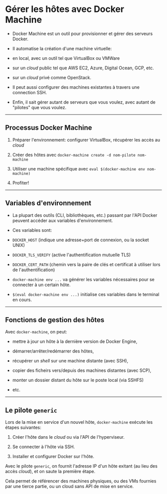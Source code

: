 # Gérer les hôtes avec Docker Machine

- Docker Machine est un outil pour provisionner et gérer des serveurs Docker.

- Il automatise la création d'une machine virtuelle:

 - en local, avec un outil tel que VirtualBox ou VMWare

 - sur un _cloud_ public tel que AWS EC2, Azure, Digital Ocean, GCP, etc.

 - sur un _cloud_ privé comme OpenStack.

- Il peut aussi configurer des machines existantes à travers une connection SSH.

- Enfin, il sait gérer autant de serveurs que vous voulez, avec autant de "pilotes" que vous voulez.

---

## Processus Docker Machine

1) Préparer l'environnement: configurer VirtualBox, récupérer les accès au _cloud_

2) Créer des hôtes avec `docker-machine create -d nom-pilote nom-machine`

3) Utiliser une machine spécifique avec `eval $(docker-machine env nom-machine)`

4) Profiter!

---

## Variables d'environnement

- La plupart des outils (CLI, bibliothèques, etc.) passant par l'API Docker peuvent accéder aux variables d'environnement.

- Ces variables sont:

 - `DOCKER_HOST` (indique une adresse+port de connexion, ou la socket UNIX)

 - `DOCKER_TLS_VERIFY` (active l'authentification mutuelle TLS)

 - `DOCKER_CERT_PATH` (chemin vers la paire de clés et certificat à utiliser lors de l'authentification)

- `docker-machine env ...` va générer les variables nécessaires pour se connecter à un certain hôte.

- `$(eval docker-machine env ...)` initialise ces variables dans le terminal en cours.

---

## Fonctions de gestion des hôtes

Avec `docker-machine`, on peut:

- mettre à jour un hôte à la dernière version de Docker Engine,

- démarrer/arrêter/redémarrer des hôtes,

- récupérer un _shell_ sur une machine distante (avec SSH),

- copier des ficheirs vers/depuis des machines distantes (avec SCP),

- monter un dossier distant du hôte sur le poste local (via SSHFS)

- etc.

---

## Le pilote `generic`

Lors de la mise en service d'un nouvel hôte, `docker-machine` exécute les étapes suivantes:

1) Créer l'hôte dans le _cloud_ ou via l'API de l'hyperviseur.

2) Se connecter à l'hôte via SSH.

3) Installer et configurer Docker sur l'hôte.

Avec le pilote `generic`, on fournit l'adresse IP d'un hôte exitant (au lieu des accès _cloud_), et on saute la première étape.

Cela permet de référencer des machines physiques, ou des VMs fournies par une tierce partie, ou un cloud sans API de mise en service.
